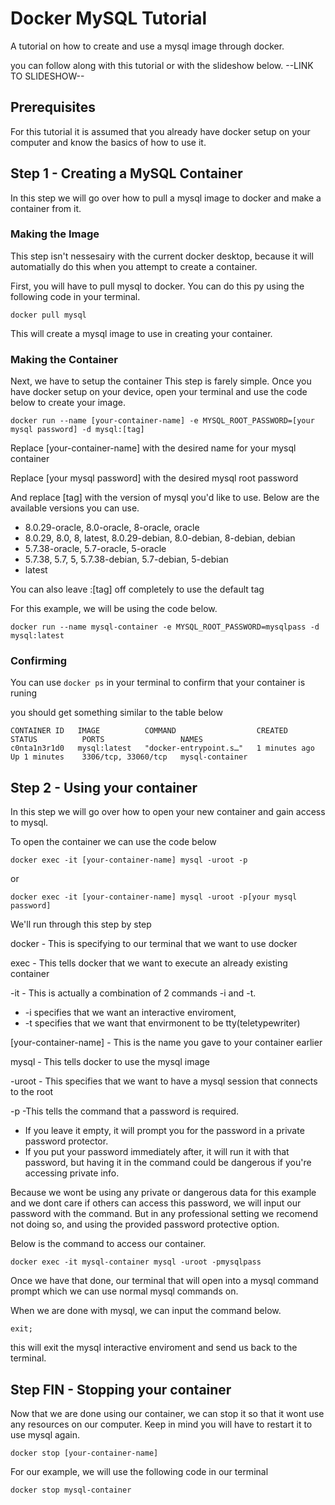 # Docker MySQL Tutorial
A tutorial on how to create and use a mysql image through docker.

you can follow along with this tutorial or with the slideshow below.
--LINK TO SLIDESHOW--

## Prerequisites
For this tutorial it is assumed that you already have docker setup on 
your computer and know the basics of how to use it.

## Step 1 - Creating a MySQL Container
In this step we will go over how to pull a mysql image to docker and make 
a container from it.

### Making the Image
This step isn't nessesairy with the current docker desktop, because it will 
automatially do this when you attempt to create a container.

First, you will have to pull mysql to docker. You can do this py using 
the following code in your terminal.

```
docker pull mysql
```

This will create a mysql image to use in creating your container.

### Making the Container

Next, we have to setup the container This step is farely simple. Once you have docker setup on your device, 
open your terminal and use the code below to create your image.

```
docker run --name [your-container-name] -e MYSQL_ROOT_PASSWORD=[your mysql password] -d mysql:[tag]
```

Replace [your-container-name] with the desired name for your mysql container

Replace [your mysql password] with the desired mysql root password

And replace [tag] with the version of mysql you'd like to use. Below are the available versions 
you can use.  

- 8.0.29-oracle, 8.0-oracle, 8-oracle, oracle
- 8.0.29, 8.0, 8, latest, 8.0.29-debian, 8.0-debian, 8-debian, debian
- 5.7.38-oracle, 5.7-oracle, 5-oracle
- 5.7.38, 5.7, 5, 5.7.38-debian, 5.7-debian, 5-debian
- latest

You can also leave :[tag] off completely to use the default tag

For this example, we will be using the code below.

```
docker run --name mysql-container -e MYSQL_ROOT_PASSWORD=mysqlpass -d mysql:latest
```

### Confirming

You can use ```docker ps``` in your terminal to confirm that your container is runing

you should get something similar to the table below

```
CONTAINER ID   IMAGE          COMMAND                  CREATED          STATUS          PORTS                 NAMES
c0nta1n3r1d0   mysql:latest   "docker-entrypoint.s…"   1 minutes ago    Up 1 minutes    3306/tcp, 33060/tcp   mysql-container
```

## Step 2 - Using your container
In this step we will go over how to open your new container and gain access to mysql.

To open the container we can use the code below

```
docker exec -it [your-container-name] mysql -uroot -p
```
or
```
docker exec -it [your-container-name] mysql -uroot -p[your mysql password]
```

We'll run through this step by step

docker - This is specifying to our terminal that we want to use docker

exec - This tells docker that we want to execute an already existing container

-it - This is actually a combination of 2 commands -i and -t. 
- -i specifies that we want an interactive enviroment,
- -t specifies that we want that envirmonent to be tty(teletypewriter)

[your-container-name] - This is the name you gave to your container earlier

mysql - This tells docker to use the mysql image

-uroot - This specifies that we want to have a mysql session that connects to the root

-p -This tells the command that a password is required. 
- If you leave it empty, it will prompt you for the password in a private password protector. 
- If you put your password immediately after, it will run it with that password, but having it in the command could be dangerous if you're accessing private info.

Because we wont be using any private or dangerous data for this example and we dont care if others can access this password, we will input our password with the command. But in any professional setting we recomend not doing so, and using the provided password protective option.

Below is the command to access our container.

```
docker exec -it mysql-container mysql -uroot -pmysqlpass
```

Once we have that done, our terminal that will open into a mysql command prompt which we can use normal mysql commands on.

When we are done with mysql, we can input the command below.

```
exit;
```

this will exit the mysql interactive enviroment and send us back to the terminal.

## Step FIN - Stopping your container
Now that we are done using our container, we can stop it so that it wont use any resources on our computer. Keep in mind you will have to restart it to use mysql again.

```
docker stop [your-container-name]
```

For our example, we will use the following code in our terminal

```
docker stop mysql-container
```
